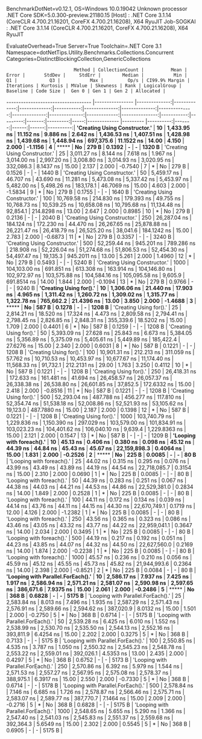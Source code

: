 
BenchmarkDotNet=v0.12.1, OS=Windows 10.0.19042
Unknown processor
.NET Core SDK=5.0.300-preview.21180.15
  [Host]     : .NET Core 3.1.14 (CoreCLR 4.700.21.16201, CoreFX 4.700.21.16208), X64 RyuJIT
  Job-SOGKAI : .NET Core 3.1.14 (CoreCLR 4.700.21.16201, CoreFX 4.700.21.16208), X64 RyuJIT

EvaluateOverhead=True  Server=True  Toolchain=.NET Core 3.1  
Namespace=dotNetTips.Utility.Benchmarks.Collections.Concurrent  Categories=DistinctBlockingCollection,GenericCollections  

                             Method | CollectionCount |          Mean |        Error |       StdDev |     StdErr |        Median |           Min |            Q1 |            Q3 |           Max |         Op/s | CI99.9% Margin | Iterations | Kurtosis | MValue | Skewness | Rank | LogicalGroup | Baseline | Code Size |  Gen 0 | Gen 1 | Gen 2 | Allocated |
----------------------------------- |---------------- |--------------:|-------------:|-------------:|-----------:|--------------:|--------------:|--------------:|--------------:|--------------:|-------------:|---------------:|-----------:|---------:|-------:|---------:|-----:|------------- |--------- |----------:|-------:|------:|------:|----------:|
      **'Creating Using Constructor.'** |              **10** |   **1,433.95 ns** |    **11.152 ns** |     **9.886 ns** |   **2.642 ns** |   **1,436.53 ns** |   **1,407.51 ns** |   **1,428.98 ns** |   **1,439.68 ns** |   **1,448.94 ns** |    **697,375.6** |     **11.1522 ns** |      **14.00** |    **4.150** |  **2.000** |  **-1.1156** |    **4** |            ***** |       **No** |     **279 B** | **0.1392** |     **-** |     **-** |    **1320 B** |
      'Creating Using Constructor.' |              25 |   3,011.27 ns |     8.144 ns |     7.618 ns |   1.967 ns |   3,014.00 ns |   2,997.20 ns |   3,008.80 ns |   3,014.93 ns |   3,020.95 ns |    332,086.3 |      8.1437 ns |      15.00 |    2.137 |  2.000 |  -0.7540 |    7 |            * |       No |     279 B | 0.1526 |     - |     - |    1440 B |
      'Creating Using Constructor.' |              50 |   5,459.17 ns |    46.707 ns |    43.690 ns |  11.281 ns |   5,473.08 ns |   5,337.42 ns |   5,453.97 ns |   5,482.00 ns |   5,498.26 ns |    183,178.1 |     46.7069 ns |      15.00 |    4.603 |  2.000 |  -1.5834 |    9 |            * |       No |     279 B | 0.1755 |     - |     - |    1640 B |
      'Creating Using Constructor.' |             100 |  10,769.58 ns |   214.830 ns |   179.393 ns |  49.755 ns |  10,768.73 ns |  10,539.25 ns |  10,658.08 ns |  10,795.68 ns |  11,134.48 ns |     92,854.1 |    214.8298 ns |      13.00 |    2.647 |  2.000 |   0.8985 |   10 |            * |       No |     279 B | 0.2136 |     - |     - |    2040 B |
      'Creating Using Constructor.' |             250 |  26,287.04 ns |   184.124 ns |   172.230 ns |  44.470 ns |  26,267.65 ns |  25,878.88 ns |  26,221.47 ns |  26,418.79 ns |  26,525.20 ns |     38,041.6 |    184.1242 ns |      15.00 |    2.783 |  2.000 |  -0.6873 |   11 |            * |       No |     279 B | 0.3357 |     - |     - |    3240 B |
      'Creating Using Constructor.' |             500 |  52,259.44 ns |   945.201 ns |   789.286 ns | 218.908 ns |  52,226.04 ns |  51,274.68 ns |  51,806.53 ns |  52,454.30 ns |  54,497.47 ns |     19,135.3 |    945.2011 ns |      13.00 |    5.261 |  2.000 |   1.4960 |   12 |            * |       No |     279 B | 0.5493 |     - |     - |    5240 B |
      'Creating Using Constructor.' |            1000 | 104,103.00 ns |   691.851 ns |   613.308 ns | 163.914 ns | 104,146.80 ns | 102,972.97 ns | 103,575.88 ns | 104,584.16 ns | 105,095.58 ns |      9,605.9 |    691.8514 ns |      14.00 |    1.844 |  2.000 |  -0.1094 |   13 |            * |       No |     279 B | 0.9766 |     - |     - |    9240 B |
            **'Creating Using for().'** |              **10** |   **1,306.06 ns** |    **21.440 ns** |    **17.903 ns** |   **4.965 ns** |   **1,311.42 ns** |   **1,260.72 ns** |   **1,309.02 ns** |   **1,315.77 ns** |   **1,322.78 ns** |    **765,662.2** |     **21.4396 ns** |      **13.00** |    **3.850** |  **2.000** |  **-1.4688** |    **3** |            ***** |       **No** |     **587 B** | **0.1278** |     **-** |     **-** |    **1208 B** |
            'Creating Using for().' |              25 |   2,814.21 ns |    18.520 ns |    17.324 ns |   4.473 ns |   2,809.58 ns |   2,794.41 ns |   2,798.45 ns |   2,826.85 ns |   2,848.31 ns |    355,339.6 |     18.5202 ns |      15.00 |    1.709 |  2.000 |   0.4401 |    6 |            * |       No |     587 B | 0.1259 |     - |     - |    1208 B |
            'Creating Using for().' |              50 |   5,393.09 ns |    27.628 ns |    25.843 ns |   6.673 ns |   5,384.05 ns |   5,356.89 ns |   5,375.09 ns |   5,405.61 ns |   5,449.89 ns |    185,422.4 |     27.6276 ns |      15.00 |    2.340 |  2.000 |   0.6031 |    8 |            * |       No |     587 B | 0.1221 |     - |     - |    1208 B |
            'Creating Using for().' |             100 |  10,901.31 ns |   212.213 ns |   311.059 ns |  57.762 ns |  10,710.53 ns |  10,453.97 ns |  10,677.67 ns |  11,174.40 ns |  11,568.33 ns |     91,732.1 |    212.2131 ns |      29.00 |    1.763 |  3.250 |   0.4112 |   10 |            * |       No |     587 B | 0.1221 |     - |     - |    1208 B |
            'Creating Using for().' |             250 |  26,418.31 ns |   172.633 ns |   161.481 ns |  41.694 ns |  26,458.57 ns |  26,057.37 ns |  26,338.38 ns |  26,538.80 ns |  26,601.85 ns |     37,852.5 |    172.6332 ns |      15.00 |    2.418 |  2.000 |  -0.8516 |   11 |            * |       No |     587 B | 0.1221 |     - |     - |    1208 B |
            'Creating Using for().' |             500 |  52,293.04 ns |   487.788 ns |   456.277 ns | 117.810 ns |  52,354.74 ns |  51,538.18 ns |  52,008.86 ns |  52,521.93 ns |  53,105.62 ns |     19,123.0 |    487.7880 ns |      15.00 |    2.187 |  2.000 |   0.1398 |   12 |            * |       No |     587 B | 0.1221 |     - |     - |    1208 B |
            'Creating Using for().' |            1000 | 103,740.79 ns | 1,229.836 ns | 1,150.390 ns | 297.029 ns | 103,579.00 ns | 101,834.91 ns | 103,023.23 ns | 104,401.62 ns | 106,040.10 ns |      9,639.4 |  1,229.8363 ns |      15.00 |    2.121 |  2.000 |   0.1547 |   13 |            * |       No |     587 B |      - |     - |     - |    1209 B |
          **'Looping with foreach().'** |              **10** |      **45.13 ns** |     **0.406 ns** |     **0.380 ns** |   **0.098 ns** |      **45.12 ns** |      **44.39 ns** |      **44.84 ns** |      **45.43 ns** |      **45.67 ns** | **22,159,898.3** |      **0.4064 ns** |      **15.00** |    **1.831** |  **2.000** |  **-0.2526** |    **2** |            ***** |       **No** |     **225 B** | **0.0085** |     **-** |     **-** |      **80 B** |
          'Looping with foreach().' |              25 |      44.02 ns |     0.315 ns |     0.295 ns |   0.076 ns |      43.99 ns |      43.49 ns |      43.89 ns |      44.19 ns |      44.54 ns | 22,718,085.7 |      0.3154 ns |      15.00 |    2.310 |  2.000 |   0.0690 |    1 |            * |       No |     225 B | 0.0085 |     - |     - |      80 B |
          'Looping with foreach().' |              50 |      44.39 ns |     0.283 ns |     0.251 ns |   0.067 ns |      44.38 ns |      44.03 ns |      44.21 ns |      44.53 ns |      44.86 ns | 22,529,381.0 |      0.2834 ns |      14.00 |    1.849 |  2.000 |   0.2528 |    1 |            * |       No |     225 B | 0.0085 |     - |     - |      80 B |
          'Looping with foreach().' |             100 |      44.11 ns |     0.172 ns |     0.134 ns |   0.039 ns |      44.14 ns |      43.76 ns |      44.11 ns |      44.15 ns |      44.30 ns | 22,670,749.1 |      0.1719 ns |      12.00 |    4.126 |  2.000 |  -1.2382 |    1 |            * |       No |     225 B | 0.0085 |     - |     - |      80 B |
          'Looping with foreach().' |             250 |      43.56 ns |     0.365 ns |     0.323 ns |   0.086 ns |      43.46 ns |      43.05 ns |      43.32 ns |      43.77 ns |      44.22 ns | 22,959,041.1 |      0.3647 ns |      14.00 |    2.034 |  2.000 |   0.3495 |    1 |            * |       No |     225 B | 0.0085 |     - |     - |      80 B |
          'Looping with foreach().' |             500 |      44.19 ns |     0.217 ns |     0.192 ns |   0.051 ns |      44.23 ns |      43.85 ns |      44.07 ns |      44.32 ns |      44.50 ns | 22,627,560.0 |      0.2169 ns |      14.00 |    1.874 |  2.000 |  -0.2238 |    1 |            * |       No |     225 B | 0.0085 |     - |     - |      80 B |
          'Looping with foreach().' |            1000 |      45.57 ns |     0.236 ns |     0.210 ns |   0.056 ns |      45.59 ns |      45.12 ns |      45.55 ns |      45.73 ns |      45.82 ns | 21,944,993.6 |      0.2364 ns |      14.00 |    2.398 |  2.000 |  -0.8521 |    2 |            * |       No |     225 B | 0.0084 |     - |     - |      80 B |
 **'Looping with Parallel.ForEach().'** |              **10** |   **2,586.17 ns** |     **7.937 ns** |     **7.425 ns** |   **1.917 ns** |   **2,586.94 ns** |   **2,571.21 ns** |   **2,581.07 ns** |   **2,590.98 ns** |   **2,597.65 ns** |    **386,671.6** |      **7.9375 ns** |      **15.00** |    **2.061** |  **2.000** |  **-0.2486** |    **5** |            ***** |       **No** |     **368 B** | **0.6828** |     **-** |     **-** |    **5175 B** |
 'Looping with Parallel.ForEach().' |              25 |   2,583.84 ns |     8.013 ns |     7.496 ns |   1.935 ns |   2,587.29 ns |   2,571.43 ns |   2,576.91 ns |   2,589.66 ns |   2,594.62 ns |    387,020.9 |      8.0132 ns |      15.00 |    1.501 |  2.000 |  -0.2750 |    5 |            * |       No |     368 B | 0.6714 |     - |     - |    5175 B |
 'Looping with Parallel.ForEach().' |              50 |   2,539.28 ns |     6.425 ns |     6.010 ns |   1.552 ns |   2,538.99 ns |   2,530.70 ns |   2,535.50 ns |   2,544.13 ns |   2,552.16 ns |    393,811.9 |      6.4254 ns |      15.00 |    2.202 |  2.000 |   0.3275 |    5 |            * |       No |     368 B | 0.7133 |     - |     - |    5175 B |
 'Looping with Parallel.ForEach().' |             100 |   2,550.85 ns |     4.535 ns |     3.787 ns |   1.050 ns |   2,550.32 ns |   2,545.23 ns |   2,548.78 ns |   2,553.22 ns |   2,559.01 ns |    392,026.1 |      4.5353 ns |      13.00 |    2.435 |  2.000 |   0.4297 |    5 |            * |       No |     368 B | 0.6752 |     - |     - |    5173 B |
 'Looping with Parallel.ForEach().' |             250 |   2,570.86 ns |     6.392 ns |     5.979 ns |   1.544 ns |   2,571.53 ns |   2,557.27 ns |   2,567.95 ns |   2,575.08 ns |   2,578.37 ns |    388,975.1 |      6.3917 ns |      15.00 |    2.550 |  2.000 |  -0.7330 |    5 |            * |       No |     368 B | 0.6714 |     - |     - |    5178 B |
 'Looping with Parallel.ForEach().' |             500 |   2,578.84 ns |     7.146 ns |     6.685 ns |   1.726 ns |   2,578.87 ns |   2,566.46 ns |   2,575.71 ns |   2,583.07 ns |   2,589.77 ns |    387,770.7 |      7.1464 ns |      15.00 |    2.009 |  2.000 |  -0.2716 |    5 |            * |       No |     368 B | 0.6828 |     - |     - |    5175 B |
 'Looping with Parallel.ForEach().' |            1000 |   2,548.65 ns |     5.655 ns |     5.290 ns |   1.366 ns |   2,547.40 ns |   2,541.03 ns |   2,545.83 ns |   2,551.37 ns |   2,559.68 ns |    392,364.3 |      5.6549 ns |      15.00 |    2.302 |  2.000 |   0.5545 |    5 |            * |       No |     368 B | 0.6905 |     - |     - |    5175 B |
